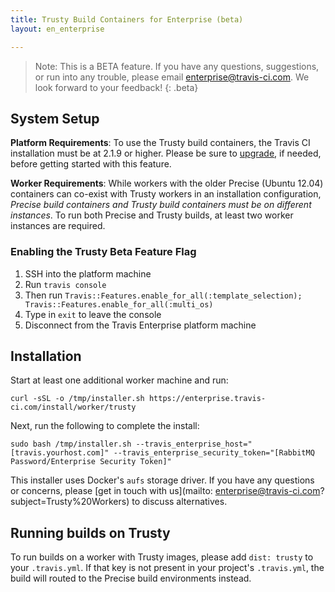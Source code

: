 ```yaml
---
title: Trusty Build Containers for Enterprise (beta)
layout: en_enterprise

---
```


> Note: This is a BETA feature. If you have any questions, suggestions, or run into any trouble, please email [enterprise@travis-ci.com](mailto:enterprise@travis-ci.com?subject=Trusty%20Beta). We look forward to your feedback!
{: .beta}

## System Setup

**Platform Requirements**: To use the Trusty build containers, the Travis CI installation must be at 2.1.9 or higher. Please be sure to [upgrade](/user/enterprise/upgrading/), if needed, before getting started with this feature.

**Worker Requirements**: While workers with the older Precise (Ubuntu 12.04) containers can co-exist with Trusty workers in an installation configuration, _Precise build containers and Trusty build containers must be on different instances_. To run both Precise and Trusty builds, at least two worker instances are required.

### Enabling the Trusty Beta Feature Flag

1. SSH into the platform machine
2. Run `travis console`
3. Then run `Travis::Features.enable_for_all(:template_selection); Travis::Features.enable_for_all(:multi_os)`
4. Type in `exit` to leave the console
5. Disconnect from the Travis Enterprise platform machine


## Installation

Start at least one additional worker machine and run:

`curl -sSL -o /tmp/installer.sh https://enterprise.travis-ci.com/install/worker/trusty`

Next, run the following to complete the install:

`sudo bash /tmp/installer.sh --travis_enterprise_host="[travis.yourhost.com]" --travis_enterprise_security_token="[RabbitMQ Password/Enterprise Security Token]"`

This installer uses Docker's `aufs` storage driver. If you have any questions or concerns, please [get in touch with us](mailto: enterprise@travis-ci.com?subject=Trusty%20Workers) to discuss alternatives.

## Running builds on Trusty

To run builds on a worker with Trusty images, please add `dist: trusty` to your `.travis.yml`. If that key is not present in your project's `.travis.yml`, the build will routed to the Precise build environments instead.
